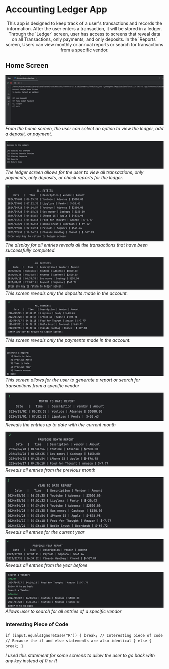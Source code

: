 # Accounting Ledger App
<center> This app is designed to keep track of a user's transactions and records the information. 
After the user enters a transaction, it will be stored in a ledger. Through the `Ledger` screen, 
user has access to screens that reveal data on all Transactions, only payments, and only deposits.
In the `Reports` screen, Users can view monthly or annual reports or search for transactions from a specific vendor.</center>

## Home Screen
![Ledger Home](src/main/resources/LedgerHome.png)
*From the home screen, the user can select an option to view the ledger, add a deposit, or payment.*


![Ledger Screen](src/main/resources/LedgerScreen.png)
*The ledger screen allows for the user to view all transactions, only payments, only deposits, or check reports for the ledger.*

![Display All Entries](src/main/resources/DisplayAllEntriesScreen.png)
*The display for all entries reveals all the transactions that have been successfully completed.*

![Display Only Deposits](src/main/resources/AllDepositsScreen.png)
*This screen reveals only the deposits made in the account.*

![Display Only Payments](src/main/resources/AllPaymentScreen.png)
*This screen reveals only the payments made in the account.*


![Display Report Screen](src/main/resources/ReportScreen.png)
*This screen allows for the user to generate a report or search for transactions from a specific vendor*

![Month to Date](src/main/resources/MonthtoDateReport.png)
*Reveals the entries up to date with the current month*

![Previous Month](src/main/resources/PrevmonthReport.png)
*Reveals all entries from the previous month*

![Year to Date](src/main/resources/YeartoDateReport.png)
*Reveals all entries for the current year*

![Previous Year](src/main/resources/PreviousYearReport.png)
*Reveals all entries from the year before*

![Search Vendor](src/main/resources/SearchVendor.png)
*Allows user to search for all entries of a specific vendor*

### Interesting Piece of Code

`if (input.equalsIgnoreCase("R")) {
break;
// Interesting piece of code
// Because the if and else statements are also identical
} else {
break; }`

*I used this statement for some screens to allow the user to go back with any key instead of 0 or R*
